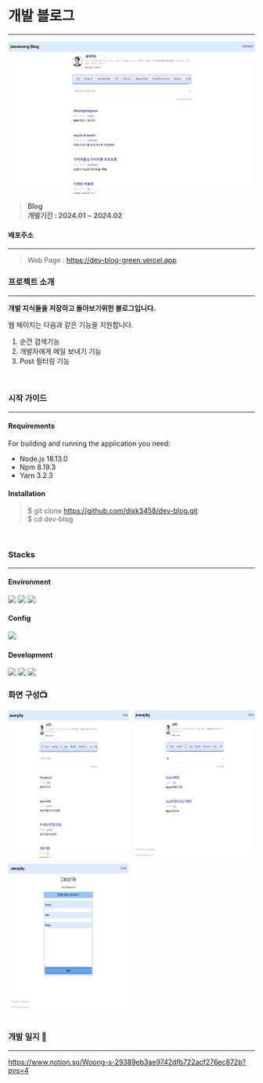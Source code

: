 # 개발 블로그

---

![메인 이미지](./images/home.png)

> **Blog** <br> **개발기간 : 2024.01 ~ 2024.02**

#### 배포주소

---

> Web Page : https://dev-blog-green.vercel.app

### 프로젝트 소개

---

**개발 지식들을 저장하고 돌아보기위한 블로그입니다.**

웹 페이지는 다음과 같은 기능을 지원합니다.

1. 순간 검색기능
2. 개발자에게 메일 보내기 기능
3. Post 필터링 기능

<br>

### 시작 가이드

---

#### Requirements

For building and running the application you need:

- Node.js 18.13.0
- Npm 8.19.3
- Yarn 3.2.3

#### Installation

> $ git clone https://github.com/dixk3458/dev-blog.git<br> \$ cd dev-blog

<br>

### Stacks

---

#### Environment

<img src="https://img.shields.io/badge/visualstudiocode-007ACC?style=for-the-badge&logo=visualstudiocode&logoColor=white">

<img src="https://img.shields.io/badge/Git-F05032?style=for-the-badge&logo=Git&logoColor=white">

<img src="https://img.shields.io/badge/github-181717?style=for-the-badge&logo=github&logoColor=BLACK">

#### Config

<img src="https://img.shields.io/badge/npm-CB3837?style=for-the-badge&logo=npm&logoColor=white">

#### Development

<img src="https://img.shields.io/badge/Next.js-000000?style=for-the-badge&logo=next.js&logoColor=white">
<img src="https://img.shields.io/badge/typescript-3178C6?style=for-the-badge&logo=typescript&logoColor=white">
<img src="https://img.shields.io/badge/tailwindcss-06B6D4?style=for-the-badge&logo=tailwindcss&logoColor=white">

<br>

### 화면 구성📺

<div style="display:grid; grid-template-columns: 1fr 1fr; grid-gap:12px">
    <img src="./images/home.png" width="450px" height="300px" alt="Home"/>
    <img src="./images/search.png" width="450px" height="300px" alt="Search"/>
    <img src="./images/mail.png" width="450px" height="300px" alt="Mail"/>
</div>

<br>

### 개발 일지 📕

---

https://www.notion.so/Woong-s-29389eb3ae9742dfb722acf276ec872b?pvs=4

